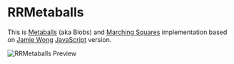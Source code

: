 RRMetaballs
=============

This is [Metaballs](http://en.wikipedia.org/wiki/Metaballs) (aka Blobs) and [Marching Squares](http://en.wikipedia.org/wiki/Marching_squares) implementation based on [Jamie Wong](http://jamie-wong.com/2014/08/19/metaballs-and-marching-squares/) [JavaScript](http://en.wikipedia.org/wiki/JavaScript) version.

![RRMetaballs Preview](https://cloud.githubusercontent.com/assets/1027187/7699191/fce1f46c-fe0d-11e4-857d-a4a28e682bd8.png)

